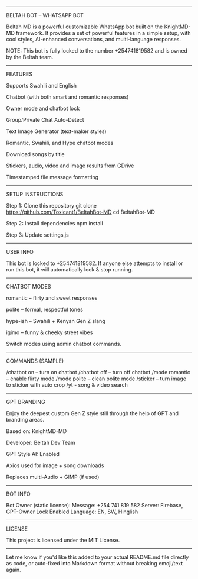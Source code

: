 
---

BELTAH BOT – WHATSAPP BOT

Beltah MD is a powerful customizable WhatsApp bot built on the KnightMD-MD framework. It provides a set of powerful features in a simple setup, with cool styles, AI-enhanced conversations, and multi-language responses.

NOTE: This bot is fully locked to the number +254741819582 and is owned by the Beltah team.


---

FEATURES

Supports Swahili and English

Chatbot (with both smart and romantic responses)

Owner mode and chatbot lock

Group/Private Chat Auto-Detect

Text Image Generator (text-maker styles)

Romantic, Swahili, and Hype chatbot modes

Download songs by title

Stickers, audio, video and image results from GDrive

Timestamped file message formatting



---

SETUP INSTRUCTIONS

Step 1: Clone this repository
git clone https://github.com/Toxicant1/BeltahBot-MD
cd BeltahBot-MD

Step 2: Install dependencies
npm install

Step 3: Update settings.js


---

USER INFO

This bot is locked to +254741819582. If anyone else attempts to install or run this bot, it will automatically lock & stop running.


---

CHATBOT MODES

romantic – flirty and sweet responses

polite – formal, respectful tones

hype-ish – Swahili + Kenyan Gen Z slang

igimo – funny & cheeky street vibes


Switch modes using admin chatbot commands.


---

COMMANDS (SAMPLE)

/chatbot on – turn on chatbot
/chatbot off – turn off chatbot
/mode romantic – enable flirty mode
/mode polite – clean polite mode
/sticker – turn image to sticker with auto crop
/yt - song & video search


---

GPT BRANDING

Enjoy the deepest custom Gen Z style still through the help of GPT and branding areas.

Based on: KnightMD-MD

Developer: Beltah Dev Team

GPT Style AI: Enabled

Axios used for image + song downloads

Replaces multi-Audio + GIMP (if used)



---

BOT INFO

Bot Owner (static license):
Message: +254 741 819 582
Server: Firebase, GPT-Owner Lock Enabled
Language: EN, SW, Hinglish


---

LICENSE

This project is licensed under the MIT License.


---

Let me know if you'd like this added to your actual README.md file directly as code, or auto-fixed into Markdown format without breaking emoji/text again.

